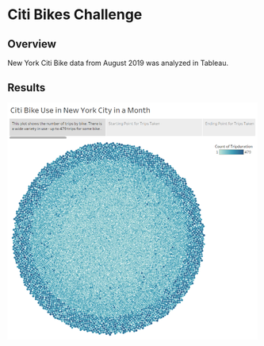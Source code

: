 # Citi Bikes Challenge

## Overview

New York Citi Bike data from August 2019 was analyzed in Tableau.

## Results


![figure 1](https://github.com/JaniceBgithub/Tableau_14/blob/main/Resources/Picture1.png)
